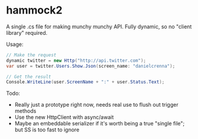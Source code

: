 hammock2
========
A single .cs file for making munchy munchy API. Fully dynamic, so no "client library" required.

Usage:
```csharp
// Make the request
dynamic twitter = new Http("http://api.twitter.com");
var user = twitter.Users.Show.Json(screen_name: "danielcrenna");

// Get the result
Console.WriteLine(user.ScreenName + ":" + user.Status.Text);
```

Todo:
- Really just a prototype right now, needs real use to flush out trigger methods
- Use the new HttpClient with async/await
- Maybe an embeddable serializer if it's worth being a true "single file"; but SS is too fast to ignore
